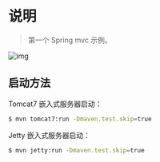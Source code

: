 # 说明

> 第一个 Spring mvc 示例。

![img](https://raw.githubusercontent.com/dunwu/images/dev/snap/20190905225429.png)

## 启动方法

Tomcat7 嵌入式服务器启动：

```bash
$ mvn tomcat7:run -Dmaven.test.skip=true
```

Jetty 嵌入式服务器启动：

```bash
$ mvn jetty:run -Dmaven.test.skip=true
```

